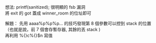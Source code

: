 想法:
	printf(sanitized); 很明顯的 fsb 漏洞 <br>
	將 exit 的 got 蓋成 winner_room 的位址即可 <br>

解題：
	先用 aaaa%p%p%p... 的技巧發現第 8 個參數可以控到 stack 的位置（也就是說，前 7 個會存暫存器, 其餘的丟 stack ) <br>
	再利用 %{}c%{}$n 寫值 <br>

